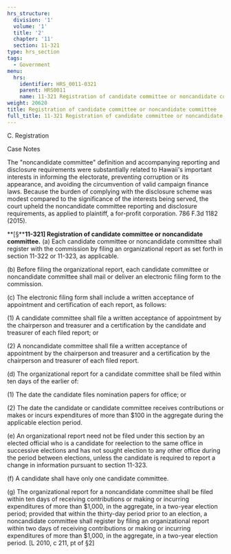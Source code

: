 ```yaml
---
hrs_structure:
  division: '1'
  volume: '1'
  title: '2'
  chapter: '11'
  section: 11-321
type: hrs_section
tags:
  - Government
menu:
  hrs:
    identifier: HRS_0011-0321
    parent: HRS0011
    name: 11-321 Registration of candidate committee or noncandidate committee
weight: 20620
title: Registration of candidate committee or noncandidate committee
full_title: 11-321 Registration of candidate committee or noncandidate committee
---
```

C. Registration

Case Notes

The "noncandidate committee" definition and accompanying reporting and disclosure requirements were substantially related to Hawaii's important interests in informing the electorate, preventing corruption or its appearance, and avoiding the circumvention of valid campaign finance laws. Because the burden of complying with the disclosure scheme was modest compared to the significance of the interests being served, the court upheld the noncandidate committee reporting and disclosure requirements, as applied to plaintiff, a for-profit corporation. 786 F.3d 1182 (2015).

**[§****11-321] Registration of candidate committee or noncandidate committee.** (a) Each candidate committee or noncandidate committee shall register with the commission by filing an organizational report as set forth in section 11-322 or 11-323, as applicable.

(b) Before filing the organizational report, each candidate committee or noncandidate committee shall mail or deliver an electronic filing form to the commission.

(c) The electronic filing form shall include a written acceptance of appointment and certification of each report, as follows:

(1) A candidate committee shall file a written acceptance of appointment by the chairperson and treasurer and a certification by the candidate and treasurer of each filed report; or

(2) A noncandidate committee shall file a written acceptance of appointment by the chairperson and treasurer and a certification by the chairperson and treasurer of each filed report.

(d) The organizational report for a candidate committee shall be filed within ten days of the earlier of:

(1) The date the candidate files nomination papers for office; or

(2) The date the candidate or candidate committee receives contributions or makes or incurs expenditures of more than $100 in the aggregate during the applicable election period.

(e) An organizational report need not be filed under this section by an elected official who is a candidate for reelection to the same office in successive elections and has not sought election to any other office during the period between elections, unless the candidate is required to report a change in information pursuant to section 11-323.

(f) A candidate shall have only one candidate committee.

(g) The organizational report for a noncandidate committee shall be filed within ten days of receiving contributions or making or incurring expenditures of more than $1,000, in the aggregate, in a two-year election period; provided that within the thirty-day period prior to an election, a noncandidate committee shall register by filing an organizational report within two days of receiving contributions or making or incurring expenditures of more than $1,000, in the aggregate, in a two-year election period. [L 2010, c 211, pt of §2]